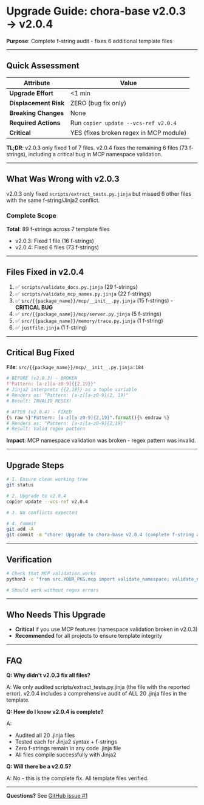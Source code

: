 # Upgrade Guide: chora-base v2.0.3 → v2.0.4

**Purpose**: Complete f-string audit - fixes 6 additional template files

---

## Quick Assessment

| Attribute | Value |
|-----------|-------|
| **Upgrade Effort** | <1 min |
| **Displacement Risk** | ZERO (bug fix only) |
| **Breaking Changes** | None |
| **Required Actions** | Run `copier update --vcs-ref v2.0.4` |
| **Critical** | YES (fixes broken regex in MCP module) |

**TL;DR**: v2.0.3 only fixed 1 of 7 files. v2.0.4 fixes the remaining 6 files (73 f-strings), including a critical bug in MCP namespace validation.

---

## What Was Wrong with v2.0.3

v2.0.3 only fixed `scripts/extract_tests.py.jinja` but missed 6 other files with the same f-string/Jinja2 conflict.

### Complete Scope

**Total**: 89 f-strings across 7 template files
- v2.0.3: Fixed 1 file (16 f-strings)
- v2.0.4: Fixed 6 files (73 f-strings)

---

## Files Fixed in v2.0.4

1. ✅ `scripts/validate_docs.py.jinja` (29 f-strings)
2. ✅ `scripts/validate_mcp_names.py.jinja` (22 f-strings)
3. ✅ `src/{{package_name}}/mcp/__init__.py.jinja` (15 f-strings) - **CRITICAL BUG**
4. ✅ `src/{{package_name}}/mcp/server.py.jinja` (5 f-strings)
5. ✅ `src/{{package_name}}/memory/trace.py.jinja` (1 f-string)
6. ✅ `justfile.jinja` (1 f-string)

---

## Critical Bug Fixed

**File**: `src/{{package_name}}/mcp/__init__.py.jinja:184`

```python
# BEFORE (v2.0.3) - BROKEN
f"Pattern: [a-z][a-z0-9]{{2,19}}"
# Jinja2 interprets {{2,19}} as a tuple variable
# Renders as: "Pattern: [a-z][a-z0-9](2, 19)"
# Result: INVALID REGEX!

# AFTER (v2.0.4) - FIXED
{% raw %}"Pattern: [a-z][a-z0-9]{2,19}".format(){% endraw %}
# Renders as: "Pattern: [a-z][a-z0-9]{2,19}"
# Result: Valid regex pattern
```

**Impact**: MCP namespace validation was broken - regex pattern was invalid.

---

## Upgrade Steps

```bash
# 1. Ensure clean working tree
git status

# 2. Upgrade to v2.0.4
copier update --vcs-ref v2.0.4

# 3. No conflicts expected

# 4. Commit
git add -A
git commit -m "chore: Upgrade to chora-base v2.0.4 (complete f-string audit)"
```

---

## Verification

```bash
# Check that MCP validation works
python3 -c "from src.YOUR_PKG.mcp import validate_namespace; validate_namespace('test123')"

# Should work without regex errors
```

---

## Who Needs This Upgrade

- **Critical** if you use MCP features (namespace validation broken in v2.0.3)
- **Recommended** for all projects to ensure template integrity

---

## FAQ

**Q: Why didn't v2.0.3 fix all files?**

A: We only audited scripts/extract_tests.py.jinja (the file with the reported error). v2.0.4 includes a comprehensive audit of ALL 20 .jinja files in the template.

**Q: How do I know v2.0.4 is complete?**

A:
- Audited all 20 .jinja files
- Tested each for Jinja2 syntax + f-strings
- Zero f-strings remain in any code .jinja file
- All files compile successfully with Jinja2

**Q: Will there be a v2.0.5?**

A: No - this is the complete fix. All template files verified.

---

**Questions?** See [GitHub issue #1](https://github.com/liminalcommons/chora-base/issues/1)

